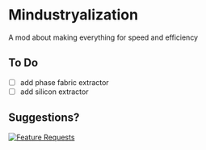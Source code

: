 # Mindustryalization
A mod about making everything for speed and efficiency

## To Do
- [ ] add phase fabric extractor
- [ ] add silicon extractor

## Suggestions?
[![Feature Requests](https://feathub.com/Vortetty/Mindustryalization?format=svg)](https://feathub.com/Vortetty/Mindustryalization)
